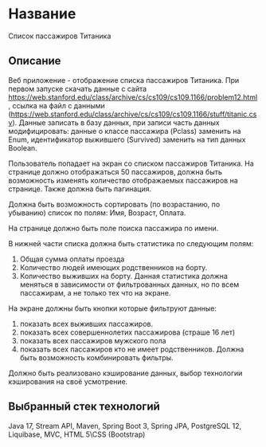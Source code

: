 # Название #

Список пассажиров Титаника

## Описание ##

Веб приложение - отображение списка пассажиров Титаника.
При первом запуске скачать данные с сайта https://web.stanford.edu/class/archive/cs/cs109/cs109.1166/problem12.html, ссылка на файл с данными (https://web.stanford.edu/class/archive/cs/cs109/cs109.1166/stuff/titanic.csv). Данные записать в базу данных, при записи часть данных модифицировать: данные о классе пассажира (Pclass) заменить на Enum, идентификатор выжившего (Survived) заменить на тип данных Boolean.

Пользователь попадает на экран со списком пассажиров Титаника. На странице должно отображаться 50 пассажиров, должна быть возможность изменять количество отображаемых пассажиров на странице. Также должна быть пагинация. 

Должна быть возможность сортировать (по возрастанию, по убыванию) список по полям: Имя, Возраст, Оплата.

На странице должно быть поле поиска пассажира по имени. 

В нижней части списка должна быть статистика по следующим полям:
1. Общая сумма оплаты проезда
2. Количество людей имеющих родственников на борту.
3. Количество выживших на борту.
Данная статистика должна меняться в зависимости от фильтрованных данных, но по всем пассажирам, а не только тех что на экране.

На экране должны быть кнопки которые фильтруют данные:
1. показать всех выживших пассажиров. 
2. показать всех совершеннолетих пассажирова (страше 16 лет)
3. показать всех пассажиров мужского пола
4. показать всех пассажиров кто не имеет родственников. 
Должна быть возможность комбинировать фильтры.

Должно быть реализовано кэширование данных, выбор технологии кэширования на своё усмотрение.

## Выбранный стек технологий ##
Java 17, Stream API, Maven, Spring Boot 3, Spring JPA, PostgreSQL 12, Liquibase, MVC, HTML 5\CSS (Bootstrap)
